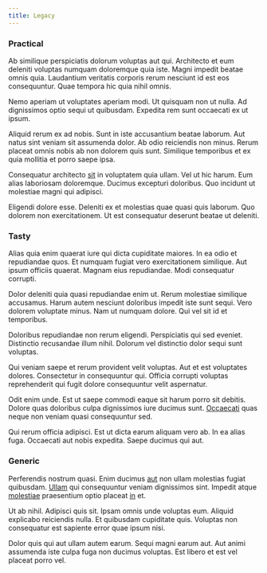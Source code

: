 ```yaml
---
title: Legacy
---
```


### Practical

Ab similique perspiciatis dolorum voluptas aut qui. Architecto et eum deleniti voluptas numquam doloremque quia iste. Magni impedit beatae omnis quia. Laudantium veritatis corporis rerum nesciunt id est eos consequuntur. Quae tempora hic quia nihil omnis.

Nemo aperiam ut voluptates aperiam modi. Ut quisquam non ut nulla. Ad dignissimos optio sequi ut quibusdam. Expedita rem sunt occaecati ex ut ipsum.

Aliquid rerum ex ad nobis. Sunt in iste accusantium beatae laborum. Aut natus sint veniam sit assumenda dolor. Ab odio reiciendis non minus. Rerum placeat omnis nobis ab non dolorem quis sunt. Similique temporibus et ex quia mollitia et porro saepe ipsa.

Consequatur architecto [sit](/dolore/odio/dignissimos/odio/moratorium.md) in voluptatem quia ullam. Vel ut hic harum. Eum alias laboriosam doloremque. Ducimus excepturi doloribus. Quo incidunt ut molestiae magni qui adipisci.

Eligendi dolore esse. Deleniti ex et molestias quae quasi quis laborum. Quo dolorem non exercitationem. Ut est consequatur deserunt beatae ut deleniti.

### Tasty

Alias quia enim quaerat iure qui dicta cupiditate maiores. In ea odio et repudiandae quos. Et numquam fugiat vero exercitationem similique. Aut ipsum officiis quaerat. Magnam eius repudiandae. Modi consequatur corrupti.

Dolor deleniti quia quasi repudiandae enim ut. Rerum molestiae similique accusamus. Harum autem nesciunt doloribus impedit iste sunt sequi. Vero dolorem voluptate minus. Nam ut numquam dolore. Qui vel sit id et temporibus.

Doloribus repudiandae non rerum eligendi. Perspiciatis qui sed eveniet. Distinctio recusandae illum nihil. Dolorum vel distinctio dolor sequi sunt voluptas.

Qui veniam saepe et rerum provident velit voluptas. Aut et est voluptates dolores. Consectetur in consequuntur qui. Officia corrupti voluptas reprehenderit qui fugit dolore consequuntur velit aspernatur.

Odit enim unde. Est ut saepe commodi eaque sit harum porro sit debitis. Dolore quas doloribus culpa dignissimos iure ducimus sunt. [Occaecati](/facere/temporibus/square_function_based.md) quas neque non veniam quasi consequuntur sed.

Qui rerum officia adipisci. Est ut dicta earum aliquam vero ab. In ea alias fuga. Occaecati aut nobis expedita. Saepe ducimus qui aut.

### Generic

Perferendis nostrum quasi. Enim ducimus [aut](/facere/adipisci/kuwait.md) non ullam molestias fugiat quibusdam. [Ullam](/dolore/odio/dignissimos/odio/buckinghamshire_vertical_investment_account.md) qui consequuntur veniam dignissimos sint. Impedit atque [molestiae](/eos/velit/vision_oriented.md) praesentium optio placeat [in](/facere/adipisci/molestiae/auto_loan_account_lead.md) et.

Ut ab nihil. Adipisci quis sit. Ipsam omnis unde voluptas eum. Aliquid explicabo reiciendis nulla. Et quibusdam cupiditate quis. Voluptas non consequatur est sapiente error quae ipsum nisi.

Dolor quis qui aut ullam autem earum. Sequi magni earum aut. Aut animi assumenda iste culpa fuga non ducimus voluptas. Est libero et est vel placeat porro vel.
